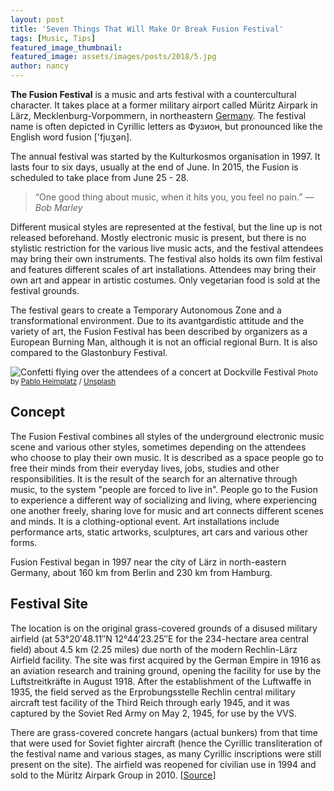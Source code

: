 ```yaml
---
layout: post
title: 'Seven Things That Will Make Or Break Fusion Festival'
tags: [Music, Tips]
featured_image_thumbnail:
featured_image: assets/images/posts/2018/5.jpg
author: nancy
---
```


**The Fusion Festival** is a music and arts festival with a countercultural character. It takes place at a former military airport called Müritz Airpark in Lärz, Mecklenburg-Vorpommern, in northeastern [Germany](https://en.wikipedia.org/wiki/Germany). The festival name is often depicted in Cyrillic letters as Фузион, but pronounced like the English word fusion ['fjuʒən]. 

The annual festival was started by the Kulturkosmos organisation in 1997. It lasts four to six days, usually at the end of June. In 2015, the Fusion is scheduled to take place from June 25 - 28.

<blockquote class="alignright">“One good thing about music, when it hits you, you feel no pain.” 
<cite>― Bob Marley</cite></blockquote>

Different musical styles are represented at the festival, but the line up is not released beforehand. Mostly electronic music is present, but there is no stylistic restriction for the various live music acts, and the festival attendees may bring their own instruments. The festival also holds its own film festival and features different scales of art installations. Attendees may bring their own art and appear in artistic costumes. Only vegetarian food is sold at the festival grounds.

The festival gears to create a Temporary Autonomous Zone and a transformational environment. Due to its avantgardistic attitude and the variety of art, the Fusion Festival has been described by organizers as a European Burning Man, although it is not an official regional Burn. It is also compared to the Glastonbury Festival.

![Confetti flying over the attendees of a concert at Dockville Festival](https://images.unsplash.com/photo-1492684223066-81342ee5ff30?ixlib=rb-0.3.5&q=80&fm=jpg&crop=entropy&cs=tinysrgb&w=1080&fit=max&s=e778bd090eca235b5999595ae1223575#wide)
<small>Photo by [Pablo Heimplatz](https://unsplash.com/@pabloheimplatz?utm_source=ghost&utm_medium=referral&utm_campaign=api-credit) / [Unsplash](https://unsplash.com/?utm_source=ghost&utm_medium=referral&utm_campaign=api-credit)</small>

## Concept

The Fusion Festival combines all styles of the underground electronic music scene and various other styles, sometimes depending on the attendees who choose to play their own music. It is described as a space people go to free their minds from their everyday lives, jobs, studies and other responsibilities. It is the result of the search for an alternative through music, to the system "people are forced to live in". People go to the Fusion to experience a different way of socializing and living, where experiencing one another freely, sharing love for music and art connects different scenes and minds. It is a clothing-optional event. Art installations include performance arts, static artworks, sculptures, art cars and various other forms.

Fusion Festival began in 1997 near the city of Lärz in north-eastern Germany, about 160 km from Berlin and 230 km from Hamburg.

## Festival Site

The location is on the original grass-covered grounds of a disused military airfield (at 53°20′48.11″N 12°44′23.25″E for the 234-hectare area central field) about 4.5 km (2.25 miles) due north of the modern Rechlin-Lärz Airfield facility. The site was first acquired by the German Empire in 1916 as an aviation research and training ground, opening the facility for use by the Luftstreitkräfte in August 1918. After the establishment of the Luftwaffe in 1935, the field served as the Erprobungsstelle Rechlin central military aircraft test facility of the Third Reich through early 1945, and it was captured by the Soviet Red Army on May 2, 1945, for use by the VVS. 

There are grass-covered concrete hangars (actual bunkers) from that time that were used for Soviet fighter aircraft (hence the Cyrillic transliteration of the festival name and various stages, as many Cyrillic inscriptions were still present on the site). The airfield was reopened for civilian use in 1994 and sold to the Müritz Airpark Group in 2010. [[Source](https://en.wikipedia.org/wiki/Fusion_Festival)]
